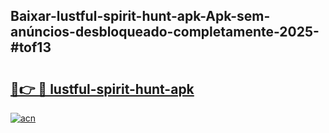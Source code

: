 ## Baixar-lustful-spirit-hunt-apk-Apk-sem-anúncios-desbloqueado-completamente-2025-#tof13

# <h2><a href="https://ainizakaria.my?title=lustful-spirit-hunt-apk&ref=20M">🔗👉 🔴 lustful-spirit-hunt-apk</a></h2>

[![acn](https://github.com/user-attachments/assets/0f9c940e-d8b0-45ae-aac7-cd30a18b3e1c)](https://ainizakaria.my?title=lustful-spirit-hunt-apk&ref=20M)

